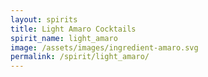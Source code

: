 ```yaml
---
layout: spirits
title: Light Amaro Cocktails
spirit_name: light_amaro
image: /assets/images/ingredient-amaro.svg
permalink: /spirit/light_amaro/
---
```

